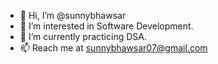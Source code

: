 - 👋 Hi, I’m @sunnybhawsar
- 👀 I’m interested in Software Development.
- 🌱 I’m currently practicing DSA.
- 📫 Reach me at sunnybhawsar07@gmail.com
